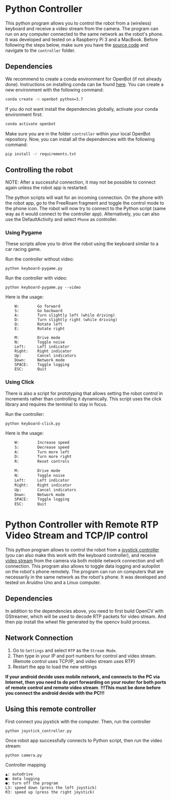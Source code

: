 # Python Controller

This python program allows you to control the robot from a (wireless) keyboard and receive a video stream from the camera. The program can run on any computer connected to the same network as the robot's phone. It was developed and tested on a Raspberry Pi 3 and a MacBook. Before following the steps below, make sure you have the [source code](https://github.com/isl-org/OpenBot#get-the-source-code) and navigate to the `controller` folder.

## Dependencies

We recommend to create a conda environment for OpenBot (if not already done). Instructions on installing conda can be found [here](https://docs.conda.io/projects/conda/en/latest/user-guide/install/). You can create a new environment with the following command:

```bash
conda create -n openbot python=3.7
```

If you do not want install the dependencies globally, activate your conda environment first:

```bash
conda activate openbot
```

Make sure you are in the folder `controller` within your local OpenBot repository. Now, you can install all the dependencies with the following command:

```bash
pip install -r requirements.txt
```

## Controlling the robot

NOTE: After a successful connection, it may not be possible to connect again unless the robot app is restarted.

The python scripts will wait for an incoming connection. On the phone with the robot app, go to the FreeRoam fragment and toggle the control mode to the phone icon. The robot will now try to connect to the Python script (same way as it would connect to the controller app). Alternatively, you can also use the DefaultActivity and select `Phone` as controller.

### Using Pygame

These scripts allow you to drive the robot using the keyboard similar to a car racing game.

Run the controller without video:

`python keyboard-pygame.py`

Run the controller with video:

`python keyboard-pygame.py --video`

Here is the usage:

```
    W:        Go forward
    S:        Go backward
    A:        Turn slightly left (while driving)
    D:        Turn slightly right (while driving)
    Q:        Rotate left
    E:        Rotate right

    M:        Drive mode
    N:        Toggle noise
    Left:     Left indicator
    Right:    Right indicator
    Up:       Cancel indicators
    Down:     Network mode
    SPACE:    Toggle logging
    ESC:      Quit
```

### Using Click

There is also a script for prototyping that allows setting the robot control in increments rather than controlling it dynamically. This script uses the click library and requires the terminal to stay in focus. 

Run the controller:

`python keyboard-click.py`

Here is the usage:

```bash
    W:        Increase speed
    S:        Decrease speed
    A:        Turn more left
    D:        Turn more right
    R:        Reset controls

    M:        Drive mode
    N:        Toggle noise
    Left:     Left indicator
    Right:    Right indicator
    Up:       Cancel indicators
    Down:     Network mode
    SPACE:    Toggle logging
    ESC:      Quit
```

# Python Controller with Remote RTP Video Stream and TCP/IP control
This python program allows to control the robot from a [joystick controller](joystick_controller.py) (you can also make this work with the keyboard controller), and receive [video stream](camera.py) from the camera via both mobile network connection and wifi connection. This program also allows to toggle data logging and autopilot on the robot's phone remotely. The program can run on computers that are necessarily in the same network as the robot's phone. It was developed and tested on Aruidno Uno and a Linux computer.

## Dependencies
In addition to the dependencies above, you need to first build OpenCV with GStreamer, which will be used to decode RTP packets for video stream. And then pip install the wheel file generated by the opencv build process. 

## Network Connection
1. Go to `Settings` and select `RTP` as the `Stream Mode`. 
2. Then type in your IP and port numbers for control and video stream. (Remote control uses TCP/IP, and video stream uses RTP)
3. Restart the app to load the new settings

**If your android devide uses mobile network, and connects to the PC via Internet, then you need to do port forwarding on your router for both ports of remote control and remote video stream**. **!!!This must be done before you connect the android devide with the PC!!!**

## Using this remote controller
First connect you joystick with the computer.
Then, run the controller
```
python joystick_controller.py
```

Once robot app successfully connects to Python script, then run the video stream: 
```
python camera.py
```

Controller mapping
```
▲: autodrive
■: data logging
●: turn off the program
L3: speed down (press the left joystick)
R3: speed up (press the right joystick)
```